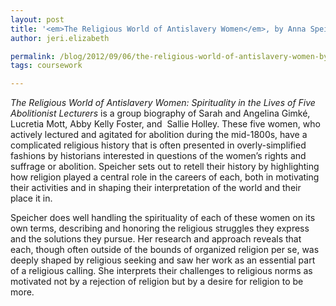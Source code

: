 ```yaml
---
layout: post
title: '<em>The Religious World of Antislavery Women</em>, by Anna Speicher'
author: jeri.elizabeth

permalink: /blog/2012/09/06/the-religious-world-of-antislavery-women-by-anna-speicher/
tags: coursework

---
```

*The Religious World of Antislavery Women: Spirituality in the Lives of Five Abolitionist Lecturers* is a group biography of Sarah and Angelina Gimké, Lucretia Mott, Abby Kelly Foster, and  Sallie Holley. These five women, who actively lectured and agitated for abolition during the mid-1800s, have a complicated religious history that is often presented in overly-simplified fashions by historians interested in questions of the women&#8217;s rights and suffrage or abolition. Speicher sets out to retell their history by highlighting how religion played a central role in the careers of each, both in motivating their activities and in shaping their interpretation of the world and their place it in.

Speicher does well handling the spirituality of each of these women on its own terms, describing and honoring the religious struggles they express and the solutions they pursue. Her research and approach reveals that each, though often outside of the bounds of organized religion per se, was deeply shaped by religious seeking and saw her work as an essential part of a religious calling. She interprets their challenges to religious norms as motivated not by a rejection of religion but by a desire for religion to be more.
